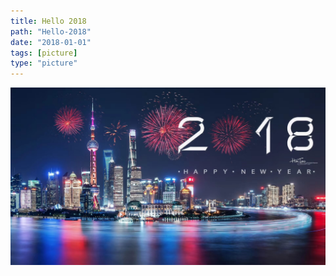 ```yaml
---
title: Hello 2018
path: "Hello-2018"
date: "2018-01-01"
tags: [picture]
type: "picture"
---
```


<!-- {% gp 2-1 %}
{% imgurl 'Hello-2018/hello2018.jpg!860' alt:'hello2018' %}
{% endgp %} -->

![hello2018](./images/Hello-2018/hello2018.jpg)